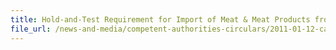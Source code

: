 ```yaml
---
title: Hold-and-Test Requirement for Import of Meat & Meat Products from Germany 
file_url: /news-and-media/competent-authorities-circulars/2011-01-12-ca.pdf
---
```

